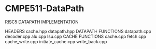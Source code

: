 # CMPE511-DataPath
RISC5 DATAPATH IMPLEMENTATION

HEADERS
cache.hpp
datapath.hpp
DATAPATH FUNCTIONS
datapath.cpp
decoder.cpp
alu.cpp
lsu.cpp
CACHE FUNCTIONS
cache.cpp
fetch.cpp
cache_write.cpp
initiate_cache.cpp
write_back.cpp

